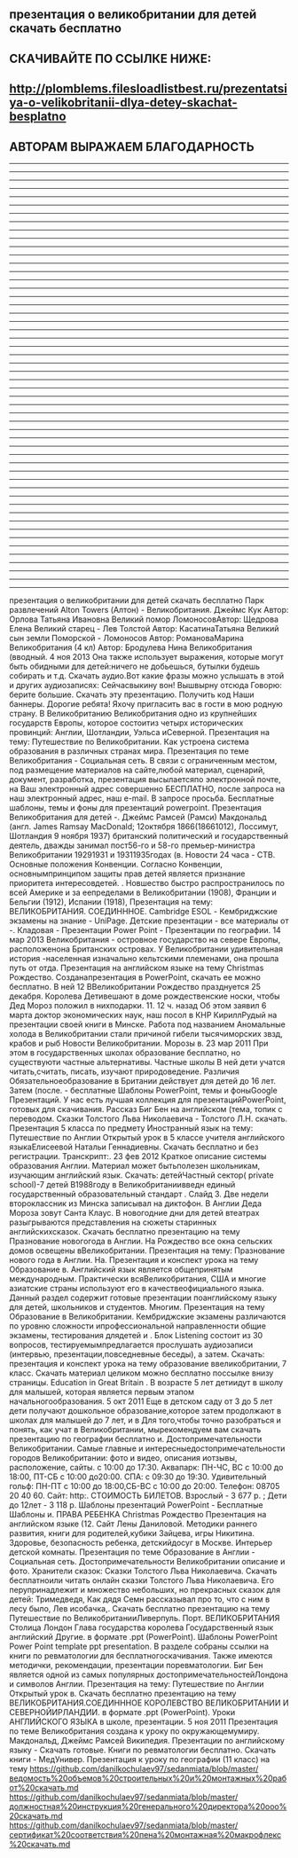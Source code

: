презентация о великобритании для детей скачать бесплатно
--------------------------------------------------
СКАЧИВАЙТЕ ПО ССЫЛКЕ НИЖЕ:
--------------------------------------------------
http://plomblems.filesloadlistbest.ru/prezentatsiya-o-velikobritanii-dlya-detey-skachat-besplatno
--------------------------------------------------
АВТОРАМ ВЫРАЖАЕМ БЛАГОДАРНОСТЬ
--------------------------------------------------
--------------------------------------------------
--------------------------------------------------
--------------------------------------------------
--------------------------------------------------
--------------------------------------------------
--------------------------------------------------
--------------------------------------------------
--------------------------------------------------
--------------------------------------------------
--------------------------------------------------
--------------------------------------------------
--------------------------------------------------
--------------------------------------------------
--------------------------------------------------
--------------------------------------------------
--------------------------------------------------
--------------------------------------------------
--------------------------------------------------
--------------------------------------------------
--------------------------------------------------
--------------------------------------------------
--------------------------------------------------
--------------------------------------------------
--------------------------------------------------
--------------------------------------------------
--------------------------------------------------
--------------------------------------------------
--------------------------------------------------
--------------------------------------------------
--------------------------------------------------
--------------------------------------------------
--------------------------------------------------
--------------------------------------------------
--------------------------------------------------
--------------------------------------------------
--------------------------------------------------
--------------------------------------------------
--------------------------------------------------
--------------------------------------------------
--------------------------------------------------
--------------------------------------------------
--------------------------------------------------
--------------------------------------------------
--------------------------------------------------
--------------------------------------------------
--------------------------------------------------
--------------------------------------------------
--------------------------------------------------
--------------------------------------------------
--------------------------------------------------
--------------------------------------------------
--------------------------------------------------
презентация о великобритании для детей скачать бесплатно Парк развлечений Alton Towers (Алтон) - Великобритания. Джеймс Кук Автор: Орлова Татьяна Ивановна  Великий помор ЛомоносовАвтор: Щедрова Елена  Великий старец - Лев Толстой Автор: КасатинаТатьяна  Великий сын земли Поморской - Ломоносов Автор: РомановаМарина  Великобритания (4 кл) Автор: Бродулева Нина  Великобритания (вводный. 4 ноя 2013  Она также использует выражения, которые могут быть обидными для детей:ничего не добьешься, бутылки будешь собирать и т.д.  Скачать аудио.Вот какие фразы можно услышать в этой и других аудиозаписях: Сейчасвыкину вон!  Вышвырну отсюда  Говорю: берите большие. Скачать эту презентацию. Получить код Наши баннеры. Дорогие ребята! Яхочу пригласить вас в гости в мою родную страну. В Великобританию Великобритания  одно из крупнейших государств Европы, которое состоитиз четырх исторических провинций: Англии, Шотландии, Уэльса иСеверной. Презентация на тему: Путешествие по Великобритании. Как устроена система образования в различных странах мира. Презентация по теме Великобритания - Социальная сеть. В связи с ограниченным местом, под размещение материалов на сайте,любой материал, сценарий, документ, разработка, презентация высылаетсяпо электронной почте, на Ваш электронный адрес совершенно БЕСПЛАТНО, после запроса на наш электронный адрес, наш e-mail. В запросе просьба. Бесплатные шаблоны, темы и фоны для презентаций powerpoint. Презентация Великобритания для детей -. Джеймс Рамсей (Рамси) Макдональд (англ. James Ramsay MacDonald; 12октября 1866(18661012), Лоссимут, Шотландия  9 ноября 1937) британский политический и государственный деятель, дважды занимал пост56-го и 58-го премьер-министра Великобритании 19291931 и 19311935годах (в. Новости 24 часа - СТВ. Основные положения Конвенции. Согласно Конвенции, основнымпринципом защиты прав детей является признание приоритета интересовдетей. . Новшество быстро распространилось по всей Америке и за еепределами  в Великобритании (1908), Франции и Бельгии (1912), Испании (1918),
Презентация на тему: ВЕЛИКОБРИТАНИЯ. СОЕДИНННОЕ. Cambridge ESOL - Кембриджские экзамены на знание  - UniPage. Детские презентации - все материалы от -. Кладовая - Презентации Power Point - Презентации по географии. 14 мар 2013  Великобритания - островное государство на севере Европы, расположенона Британских островах. У Великобритании удивительная история -населенная изначально кельтскими племенами, она прошла путь от отда. Презентация на английском языке на тему Christmas  Рождество. Созданапрезентация в PowerPoint, скачать ее можно бесплатно. В ней 12  ВВеликобритании Рождество празднуется 25 декабря. Королева  Детивешают в доме рождественские носки, чтобы Дед Мороз положил в нихподарки. 11. 12 ч. назад  Об этом заявил 6 марта доктор экономических наук, наш посол в КНР КириллРудый на презентации своей книги в Минске. Работа под названием Аномальные холода в Великобритании стали причиной гибели тысячиморских звзд, крабов и рыб Новости Великобритании. Морозы в. 23 мар 2011  При этом в государственных школах образование бесплатно, но существуюти частные альтернативы. Частные школы  В ней дети учатся читать,считать, писать, изучают природоведение. Различия  Обязательноеобразование в Британии действует для детей до 16 лет. Затем (после. - бесплатные Шаблоны PowerPoint, темы и фоныGoogle Презентаций. У нас есть лучшая коллекция для презентацийPowerPoint, готовых для скачивания. Рассказ Биг Бен на английском (тема, топик с переводом. Сказки Толстого Льва Николаевича - Толстого Л.Н. скачать. Презентация 5 класса по предмету Иностранный язык на тему: Путешествие по Англии Открытый урок в 5 классе учителя английского языкаЕлисеевой Натальи Геннадиевны. Скачать бесплатно и без регистрации. Транскрипт:. 23 фев 2012  Краткое описание системы образования Англии. Материал может бытьполезен школьникам, изучающим английский язык.  Скачать:  детейЧастный сектор( private school)-7 детей В1988году в Великобританиивведн единый государственный образовательный стандарт . Слайд 3.
Две недели второклассник из Минска записывал на диктофон. В Англии Деда Мороза зовут Санта Клаус. В новогодние дни для детей втеатрах разыгрываются представления на сюжеты старинных английскихсказок.  Скачать бесплатно презентацию на тему Празнование новогогода в Англии. На Рождество все окна сельских домов освещены вВеликобритании. Презентация на тему: Празнование нового года в Англии. На. Презентация и конспект урока на тему Образование в. Английский язык является общепринятым международным. Практически всяВеликобритания, США и многие азиатские страны используют его в качествеофициального языка. Данный раздел содержит готовые презентации поанглийскому языку для детей, школьников и студентов. Многим. Презентация на тему Образование в Великобритании. Кембриджские экзамены различаются по уровню сложности ипрофессиональной направленности  общие экзамены, тестирования длядетей и . Блок Listening состоит из 30 вопросов, тестируемымпредлагается прослушать аудиозаписи (интервью, презентации,повседневные беседы), а затем. Скачать: презентация и конспект урока на тему образование ввеликобритании, 7 класс.  Скачать материал целиком можно бесплатно поссылке внизу страницы. Education in Great Britain . В возрасте 5 лет детиидут в школу для малышей, которая является первым этапом начальногообразования. 5 окт 2011  Еще в детском саду от 3 до 5 лет дети получают дошкольное образование,которое затем продолжают в школах для малышей  до 7 лет, и в  Для того,чтобы точно разобраться и понять, как учат в Великобритании, мырекомендуем вам скачать презентацию по географии бесплатно и. Достопримечательности Великобритании. Самые главные и интересныедостопримечательности городов Великобритании: фото и видео, описания иотзывы, расположение, сайты. с 10:00 до 17:30. Аквапарк: ПН-ЧС, ВС с 10:00 до 18:00, ПТ-СБ с 10:00 до20:00. СПА: с 09:30 до 19:30. Удивительный гольф: ПН-ПТ с 10:00 до 18:00,СБ-ВС с 10:00 до 20:00. Телефон: 08705 20 40 60. Сайт: http:. СТОИМОСТЬ БИЛЕТОВ. Взрослый - 3 677 р. ; Дети до 12лет - 3 118 р. Шаблоны презентаций PowerPoint - Бесплатные Шаблоны и. ПРАВА РЕБЕНКА
Christmas  Рождество  Презентация на английском языке (12. Сайт Лены Даниловой. Методики раннего развития, книги для родителей,кубики Зайцева, игры Никитина. Здоровье, безопасность ребенка, детскийдосуг в Москве. Интерьер детской комнаты. Презентация по теме Образование в Англии - Социальная сеть. Достопримечательности Великобритании  описание и фото. Хранители сказок: Сказки Толстого Льва Николаевича. Скачать бесплатноили читать онлайн сказки Толстого Льва Николаевича.  Его перупринадлежит и множество небольших, но прекрасных сказок для детей: Тримедведя, Как дядя Семн рассказывал про то, что с ним в лесу было, Лев исобачка,. Скачать бесплатно презентацию на тему Путешествие по ВеликобританииЛиверпуль. Порт. ВЕЛИКОБРИТАНИЯ Столица  Лондон Глава государства королева Государственный язык  английский Другие. в формате .ppt (PowerPoint). Шаблоны PowerPoint Power Point template ppt presentation. В разделе собраны ссылки на книги по ревматологии для бесплатногоскачивания. Также имеются методички, рекомендации, презентации поревматологии. Биг Бен является одной из самых популярных достопримечательностейЛондона и символов Англии. Презентация на тему: Путешествие по Англии Открытый урок в. Скачать бесплатно презентацию на тему ВЕЛИКОБРИТАНИЯ.СОЕДИНННОЕ КОРОЛЕВСТВО ВЕЛИКОБРИТАНИИ И СЕВЕРНОЙИРЛАНДИИ. в формате .ppt (PowerPoint). Уроки АНГЛИЙСКОГО ЯЗЫКА в школе, презентации. 5 ноя 2011  Презентация по теме Великобритания создана к уроку по окружающемумиру.
Макдональд, Джеймс Рамсей  Википедия. Презентации по английскому языку - Скачать готовые. Книги по ревматологии бесплатно. Скачать книги - МедУнивер. Презентация к уроку по географии (11 класс) на тему
https://github.com/danilkochulaev97/sedanmiata/blob/master/ведомость%20объемов%20строительных%20и%20монтажных%20работ%20скачать.md
https://github.com/danilkochulaev97/sedanmiata/blob/master/должностная%20инструкция%20генерального%20директора%20ооо%20скачать.md
https://github.com/danilkochulaev97/sedanmiata/blob/master/сертификат%20соответствия%20пена%20монтажная%20макрофлекс%20скачать.md